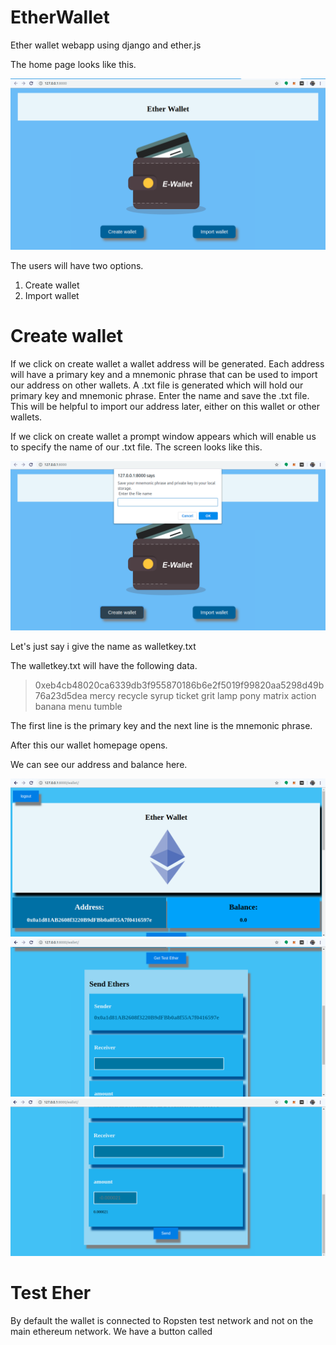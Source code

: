 # EtherWallet
Ether wallet webapp using django and ether.js

The home page looks like this.

![Image of homepage](https://github.com/Allwin12/EtherWallet/blob/master/screenshots/homepage.png)

The users will have two options.    
1. Create wallet
2. Import wallet

# Create wallet

If we click on create wallet a wallet address will be generated. Each address will have a primary key and a mnemonic phrase that can be used to import our address on other wallets. A .txt file is generated which will hold our primary key and mnemonic phrase. Enter the name and save the .txt file. This will be helpful to import our address later, either on this wallet or other wallets.


If we click on create wallet a prompt window appears which will enable us to specify the name of our .txt file.
The screen looks like this.

![Image of homepage](https://github.com/Allwin12/EtherWallet/blob/master/screenshots/createwallet.png)

Let's just say i give the name as walletkey.txt

The walletkey.txt will have the following data.

>0xeb4cb48020ca6339db3f955870186b6e2f5019f99820aa5298d49b76a23d5dea
>mercy recycle syrup ticket grit lamp pony matrix action banana menu tumble

The first line is the primary key and the next line is the mnemonic phrase.

After this our wallet homepage opens.

We can see our address and balance here.

![Image of Wallet1](https://github.com/Allwin12/EtherWallet/blob/master/screenshots/wallet1.png)
![Image of Wallet2](https://github.com/Allwin12/EtherWallet/blob/master/screenshots/wallet2.png)
![Image of Wallet3](https://github.com/Allwin12/EtherWallet/blob/master/screenshots/wallet3.png)

# Test Eher

By default the wallet is connected to Ropsten test network and not on the main ethereum network. We have a button called 

